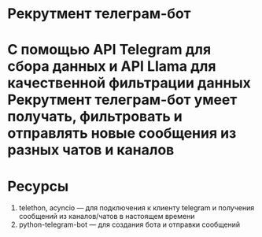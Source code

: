 # Рекрутмент телеграм-бот

# С помощью API Telegram для сбора данных и API Llama для качественной фильтрации данных Рекрутмент телеграм-бот умеет получать, фильтровать и отправлять новые сообщения из разных чатов и каналов

# Ресурсы
1. telethon, acyncio — для подключения к клиенту telegram и получения сообщений из каналов/чатов в настоящем времени
2. python-telegram-bot — для создания бота и отправки сообщений
